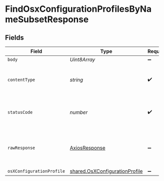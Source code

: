 # FindOsxConfigurationProfilesByNameSubsetResponse


## Fields

| Field                                                                            | Type                                                                             | Required                                                                         | Description                                                                      |
| -------------------------------------------------------------------------------- | -------------------------------------------------------------------------------- | -------------------------------------------------------------------------------- | -------------------------------------------------------------------------------- |
| `body`                                                                           | *Uint8Array*                                                                     | :heavy_minus_sign:                                                               | N/A                                                                              |
| `contentType`                                                                    | *string*                                                                         | :heavy_check_mark:                                                               | HTTP response content type for this operation                                    |
| `statusCode`                                                                     | *number*                                                                         | :heavy_check_mark:                                                               | HTTP response status code for this operation                                     |
| `rawResponse`                                                                    | [AxiosResponse](https://axios-http.com/docs/res_schema)                          | :heavy_minus_sign:                                                               | Raw HTTP response; suitable for custom response parsing                          |
| `osXConfigurationProfile`                                                        | [shared.OsXConfigurationProfile](../../models/shared/osxconfigurationprofile.md) | :heavy_minus_sign:                                                               | OK                                                                               |